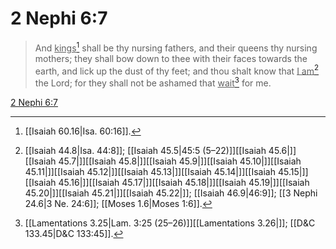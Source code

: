 # 2 Nephi 6:7

> And <u>kings</u>[^a] shall be thy nursing fathers, and their queens thy nursing mothers; they shall bow down to thee with their faces towards the earth, and lick up the dust of thy feet; and thou shalt know that <u>I am</u>[^b] the Lord; for they shall not be ashamed that <u>wait</u>[^c] for me.

[2 Nephi 6:7](https://www.churchofjesuschrist.org/study/scriptures/bofm/2-ne/6?lang=eng&id=p7#p7)


[^a]: [[Isaiah 60.16|Isa. 60:16]].  
[^b]: [[Isaiah 44.8|Isa. 44:8]]; [[Isaiah 45.5|45:5 (5–22)]][[Isaiah 45.6|]][[Isaiah 45.7|]][[Isaiah 45.8|]][[Isaiah 45.9|]][[Isaiah 45.10|]][[Isaiah 45.11|]][[Isaiah 45.12|]][[Isaiah 45.13|]][[Isaiah 45.14|]][[Isaiah 45.15|]][[Isaiah 45.16|]][[Isaiah 45.17|]][[Isaiah 45.18|]][[Isaiah 45.19|]][[Isaiah 45.20|]][[Isaiah 45.21|]][[Isaiah 45.22|]]; [[Isaiah 46.9|46:9]]; [[3 Nephi 24.6|3 Ne. 24:6]]; [[Moses 1.6|Moses 1:6]].  
[^c]: [[Lamentations 3.25|Lam. 3:25 (25–26)]][[Lamentations 3.26|]]; [[D&C 133.45|D&C 133:45]].  
